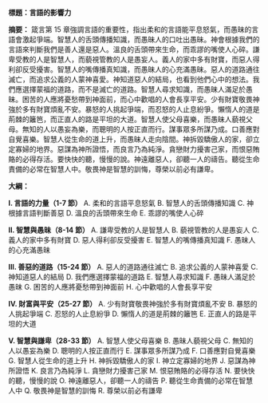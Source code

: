 **標題：言語的影響力**

**摘要：**
箴言第 15 章強調言語的重要性，指出柔和的言語能平息怒氣，而愚昧的言語會激起爭端。智慧人的舌頭傳播知識，而愚昧人的口吐出愚昧。神會根據我們的言語來判斷我們是善人還是惡人。溫良的舌頭帶來生命，而乖謬的嘴使人心碎。謙卑受教的人是智慧人，而藐視管教的人是愚妄人。義人的家中多有財寶，而惡人得利卻反受擾害。智慧人的嘴傳播真知識，而愚昧人的心充滿愚昧。惡人的道路通往滅亡，而追求公義的人蒙神喜愛。神知道惡人的結局，也看到他們心中的想法。我們應選擇蒙福的道路，而不是滅亡的道路。智慧人尋求知識，而愚昧人滿足於愚昧。困苦的人應將憂愁帶到神面前，而心中歡唱的人會長享平安。少有財寶敬畏神強於多有財寶煩亂不安。暴怒的人挑起爭端，而忍怒的人止息紛爭。懶惰人的道是荊棘的籬笆，而正直人的路是平坦的大道。智慧人使父母喜樂，而愚昧人藐視父母。無知的人以愚妄為樂，而聰明的人按正直而行。謀事眾多所謀乃成。口善應對自覺喜樂。智慧人從生命的道上升，而愚昧人走向陰間。神拆毀驕傲人的家，卻立定寡婦的地界。惡謀為神所證悟，而良言乃為純淨。貪戀財力擾害己家，而恨惡賄賂的必得存活。要快快的聽，慢慢的說。神遠離惡人，卻聽一人的禱告。聽從生命責備的必常在智慧人中。敬畏神是智慧的訓悔，尊榮以前必有謙卑。

**大綱：**

**I. 言語的力量（1-7 節）**
    A. 柔和的言語平息怒氣
    B. 智慧人的舌頭傳播知識
    C. 神根據言語判斷善惡
    D. 溫良的舌頭帶來生命
    E. 乖謬的嘴使人心碎

**II. 智慧與愚昧（8-14 節）**
    A. 謙卑受教的人是智慧人
    B. 藐視管教的人是愚妄人
    C. 義人的家中多有財寶
    D. 惡人得利卻反受擾害
    E. 智慧人的嘴傳播真知識
    F. 愚昧人的心充滿愚昧

**III. 善惡的道路（15-24 節）**
    A. 惡人的道路通往滅亡
    B. 追求公義的人蒙神喜愛
    C. 神知道惡人的結局
    D. 我們應選擇蒙福的道路
    E. 智慧人尋求知識
    F. 愚昧人滿足於愚昧
    G. 困苦的人應將憂愁帶到神面前
    H. 心中歡唱的人會長享平安

**IV. 財富與平安（25-27 節）**
    A. 少有財寶敬畏神強於多有財寶煩亂不安
    B. 暴怒的人挑起爭端
    C. 忍怒的人止息紛爭
    D. 懶惰人的道是荊棘的籬笆
    E. 正直人的路是平坦的大道

**V. 智慧與謙卑（28-33 節）**
    A. 智慧人使父母喜樂
    B. 愚昧人藐視父母
    C. 無知的人以愚妄為樂
    D. 聰明的人按正直而行
    E. 謀事眾多所謀乃成
    F. 口善應對自覺喜樂
    G. 智慧人從生命的道上升
    H. 神拆毀驕傲人的家
    I. 神立定寡婦的地界
    J. 惡謀為神所證悟
    K. 良言乃為純淨
    L. 貪戀財力擾害己家
    M. 恨惡賄賂的必得存活
    N. 要快快的聽，慢慢的說
    O. 神遠離惡人，卻聽一人的禱告
    P. 聽從生命責備的必常在智慧人中
    Q. 敬畏神是智慧的訓悔
    R. 尊榮以前必有謙卑